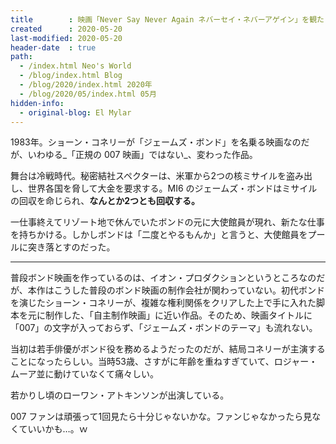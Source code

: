 ```yaml
---
title        : 映画「Never Say Never Again ネバーセイ・ネバーアゲイン」を観た
created      : 2020-05-20
last-modified: 2020-05-20
header-date  : true
path:
  - /index.html Neo's World
  - /blog/index.html Blog
  - /blog/2020/index.html 2020年
  - /blog/2020/05/index.html 05月
hidden-info:
  - original-blog: El Mylar
---
```


1983年。ショーン・コネリーが「ジェームズ・ボンド」を名乗る映画なのだが、いわゆる_「正規の 007 映画」ではない_、変わった作品。

舞台は冷戦時代。秘密結社スペクターは、米軍から2つの核ミサイルを盗み出し、世界各国を脅して大金を要求する。MI6 のジェームズ・ボンドはミサイルの回収を命じられ、__なんとか2つとも回収する。__

一仕事終えてリゾート地で休んでいたボンドの元に大使館員が現れ、新たな仕事を持ちかける。しかしボンドは「二度とやるもんか」と言うと、大使館員をプールに突き落とすのだった。

---

普段ボンド映画を作っているのは、イオン・プロダクションというところなのだが、本作はこうした普段のボンド映画の制作会社が関わっていない。初代ボンドを演じたショーン・コネリーが、複雑な権利関係をクリアした上で手に入れた脚本を元に制作した、「自主制作映画」に近い作品。そのため、映画タイトルに「007」の文字が入っておらず、「ジェームズ・ボンドのテーマ」も流れない。

当初は若手俳優がボンド役を務めるようだったのだが、結局コネリーが主演することになったらしい。当時53歳、さすがに年齢を重ねすぎていて、ロジャー・ムーア並に動けていなくて痛々しい。

若かりし頃のローワン・アトキンソンが出演している。

007 ファンは頑張って1回見たら十分じゃないかな。ファンじゃなかったら見なくていいかも…。ｗ
